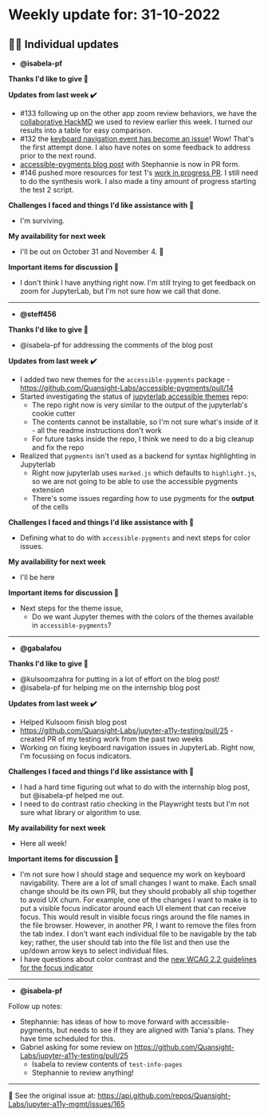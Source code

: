 # Weekly update for: 31-10-2022

## :singer: Individual updates

- **@isabela-pf** 

 **Thanks I'd like to give 🙌**

**Updates from last week :heavy_check_mark:**
- #133 following up on the other app zoom review behaviors, we have the [collaborative HackMD](https://hackmd.io/0NqTDTM3TAiMYSZnof8ZWw) we used to review earlier this week. I turned our results into a table for easy comparison. 
- #132 the [keyboard navigation event has become an issue](https://github.com/jupyter/notebook/issues/6595)! Wow! That's the first attempt done. I also have notes on some feedback to address prior to the next round.
- [accessible-pygments blog post](https://github.com/quansight/quansight-website/pull/527) with Stephannie is now in PR form.
- #146 pushed more resources for test 1's [work in progress PR](https://github.com/Iota-School/notebooks-for-all/pull/26). I still need to do the synthesis work. I also made a tiny amount of progress starting the test 2 script.

**Challenges I faced and things I'd like assistance with 🙏**
- I'm surviving.

**My availability for next week**
- I'll be out on October 31 and November 4. 🎃 

**Important items for discussion 💬**
- I don't think I have anything right now. I'm still trying to get feedback on zoom for JupyterLab, but I'm not sure how we call that done. 
---

- **@steff456** 

 **Thanks I'd like to give 🙌**
- @isabela-pf for addressing the comments of the blog post

**Updates from last week :heavy_check_mark:**
- I added two new themes for the `accessible-pygments` package - https://github.com/Quansight-Labs/accessible-pygments/pull/14
- Started investigating the status of [jupyterlab accessible themes](https://github.com/Quansight-Labs/jupyterlab-accessible-themes) repo:
    - The repo right now is very similar to the output of the jupyterlab's cookie cutter
    - The contents cannot be installable, so I'm not sure what's inside of it - all the readme instructions don't work
    - For future tasks inside the repo, I think we need to do a big cleanup and fix the repo
- Realized that `pygments` isn't used as a backend for syntax highlighting in Jupyterlab
    - Right now jupyterlab uses `marked.js` which defaults to `highlight.js`, so we are not going to be able to use the accessible pygments extension
    - There's some issues regarding how to use pygments for the **output** of the cells

**Challenges I faced and things I'd like assistance with 🙏**
- Defining what to do with `accessible-pygments` and next steps for color issues.

**My availability for next week**
- I'll be here

**Important items for discussion 💬**
- Next steps for the theme issue,
    - Do we want Jupyter themes with the colors of the themes available in `accessible-pygments`? 
---

- **@gabalafou** 

 **Thanks I'd like to give 🙌**
- @kulsoomzahra for putting in a lot of effort on the blog post!
- @isabela-pf for helping me on the internship blog post
 
**Updates from last week :heavy_check_mark:**
- Helped Kulsoom finish blog post
- https://github.com/Quansight-Labs/jupyter-a11y-testing/pull/25 - created PR of my testing work from the past two weeks
- Working on fixing keyboard navigation issues in JupyterLab. Right now, I'm focussing on focus indicators.

**Challenges I faced and things I'd like assistance with 🙏**
- I had a hard time figuring out what to do with the internship blog post, but @isabela-pf helped me out.
- I need to do contrast ratio checking in the Playwright tests but I'm not sure what library or algorithm to use. 

**My availability for next week**
- Here all week!

**Important items for discussion 💬**
- I'm not sure how I should stage and sequence my work on keyboard navigability. There are a lot of small changes I want to make. Each small change should be its own PR, but they should probably all ship together to avoid UX churn. For example, one of the changes I want to make is to put a visible focus indicator around each UI element that can receive focus. This would result in visible focus rings around the file names in the file browser. However, in another PR, I want to remove the files from the tab index. I don't want each individual file to be navigable by the tab key; rather, the user should tab into the file list and then use the up/down arrow keys to select individual files.
- I have questions about color contrast and the [new WCAG 2.2 guidelines for the focus indicator](https://www.w3.org/WAI/WCAG22/Understanding/focus-appearance-minimum)
 
---

- **@isabela-pf** 

 Follow up notes:

- Stephannie: has ideas of how to move forward with accessible-pygments, but needs to see if they are aligned with Tania's plans. They have time scheduled for this.
- Gabriel asking for some review on https://github.com/Quansight-Labs/jupyter-a11y-testing/pull/25
     - Isabela to review contents of `test-info-pages`
     - Stephannie to review anything! 
---


:link: See the original issue at: <https://api.github.com/repos/Quansight-Labs/jupyter-a11y-mgmt/issues/165>

